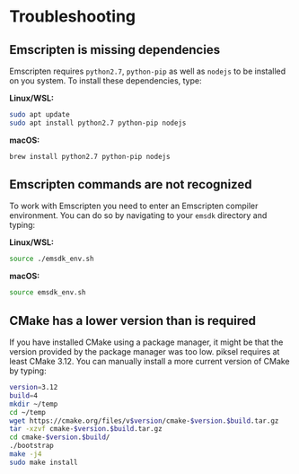 # Troubleshooting

## Emscripten is missing dependencies

Emscripten requires `python2.7`, `python-pip` as well as `nodejs` to be installed on you system. To install these dependencies, type:

**Linux/WSL:**
```bash
sudo apt update
sudo apt install python2.7 python-pip nodejs
```

**macOS:**
```bash
brew install python2.7 python-pip nodejs
```

## Emscripten commands are not recognized

To work with Emscripten you need to enter an Emscripten compiler environment. You can do so by navigating to your `emsdk` directory and typing:

**Linux/WSL:**
```bash
source ./emsdk_env.sh
```

**macOS:**
```bash
source emsdk_env.sh
```

## CMake has a lower version than is required

If you have installed CMake using a package manager, it might be that the version provided by the package manager was too low. piksel requires at least CMake 3.12. You can manually install a more current version of CMake by typing:

```bash
version=3.12
build=4
mkdir ~/temp
cd ~/temp
wget https://cmake.org/files/v$version/cmake-$version.$build.tar.gz
tar -xzvf cmake-$version.$build.tar.gz
cd cmake-$version.$build/
./bootstrap
make -j4
sudo make install
```
